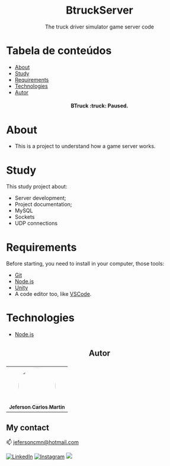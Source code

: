 <h1 align="center">BtruckServer</h1>
<p align="center">The truck driver simulator game server code</p>

Tabela de conteúdos
=================
<!--ts-->
   * [About](#about)
   * [Study](#study)
   * [Requirements](#requirements)
   * [Technologies](#technologies)
   * [Autor](#autor)
<!--te-->

<h4 align="center"> 
	BTruck :truck: Paused.
</h4>

# About

- This is a project to understand how a game server works.

# Study
This study project about:
- Server development;
- Project documentation;
- MySQL
- Sockets
- UDP connections

# Requirements

Before starting, you need to install in your computer, those tools:
- [Git](https://git-scm.com)
- [Node.js](https://nodejs.org/en/)
- [Unity](https://unity.com)
- A code editor too, like [VSCode](https://code.visualstudio.com/).

# Technologies

- [Node.js](https://nodejs.org/en/download/)

<h2 align="center">Autor<h3/>

<table align="center">
  <tr>
    <td align="center"><a href="https://github.com/jefersoncmn"><img style="border-radius: 50%;" src="https://avatars.githubusercontent.com/u/51566081?v=4" width="100px;" alt=""/><br/><sub><b>Jeferson Carlos Martin</b></sub></a><br /><a href="https://github.com/jefersoncmn" title="Jeferson Carlos Martin"></a>
    </td>
</table>
	
## My contact

:mailbox: [jefersoncmn@hotmail.com](jefersoncmn@hotmail.com)

<div align="justify">

[<img alt="LinkedIn" src="https://img.shields.io/badge/LinkedIn-0077B5?style=for-the-badge&logo=linkedin&logoColor=white"/>](https://www.linkedin.com/in/jefcmn/)
[<img alt="Instagram" src="https://img.shields.io/badge/Instagram-E4405F?style=for-the-badge&logo=instagram&logoColor=white"/>](https://www.instagram.com/jefersoncmn/)
[<img src="https://img.shields.io/badge/-Gmail-%23333?style=for-the-badge&logo=gmail&logoColor=white"/>](mailto:jefersoncmnn@gmail.com)
  
